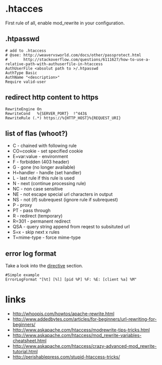# .htacces

First rule of all, enable mod_rewrite in your configuration.

## .htpasswd

    # add to .htaccess
    # @see: http://weavervsworld.com/docs/other/passprotect.html
    #       http://stackoverflow.com/questions/6111627/how-to-use-a-relative-path-with-authuserfile-in-htaccess
    AuthUserFile <absolut path to >/.htpasswd
    AuthType Basic
    AuthName "<description>"
    Require valid-user

## redirect http content to https

    RewriteEngine On
    RewriteCond   %{SERVER_PORT}  !^443$
    RewriteRule (.*) https://%{HTTP_HOST}%{REQUEST_URI}

## list of flas (whoot?)

* C     -   chained with following rule
* CO=cookie     -   set specified cookie
* E=var:value   -   environment
* F     -   forbidden (403 header)
* G     -   gone (no longer available)
* H=handler     -   handle (set handler)
* L     -   last rule if this rule is used
* N     -   next (continue processing rule)
* NC    -   non case sensitive
* NE    -   not escape special url characters in output
* NS    -   not (if) subrequest (ignore rule if subrequest)
* P     -   proxy
* PT    -   pass through
* R     -   redirect (temporary)
* R=301 -   permanent redirect
* QSA   -   query string append from reqest to subsituted url
* S=x   -   skip next x rules
* T=mime-type   -   force mime-type

## error log format

Take a look into the [directive](https://httpd.apache.org/docs/current/mod/core.html#errorlogformat) section.

    #Simple example
    ErrorLogFormat "[%t] [%l] [pid %P] %F: %E: [client %a] %M"

# links

* http://whoopis.com/howtos/apache-rewrite.html
* http://www.addedbytes.com/articles/for-beginners/url-rewriting-for-beginners/
* http://www.askapache.com/htaccess/modrewrite-tips-tricks.html
* http://www.askapache.com/htaccess/mod_rewrite-variables-cheatsheet.html
* http://www.askapache.com/htaccess/crazy-advanced-mod_rewrite-tutorial.html
* http://perishablepress.com/stupid-htaccess-tricks/
